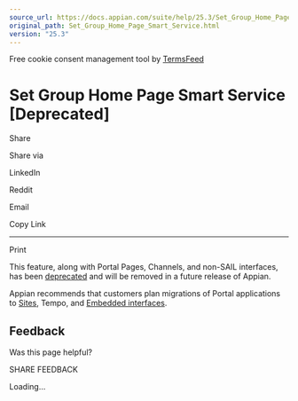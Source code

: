 ```yaml
---
source_url: https://docs.appian.com/suite/help/25.3/Set_Group_Home_Page_Smart_Service.html
original_path: Set_Group_Home_Page_Smart_Service.html
version: "25.3"
---
```


Free cookie consent management tool by [TermsFeed](https://www.termsfeed.com/)

# Set Group Home Page Smart Service \[Deprecated\]

Share

Share via

LinkedIn

Reddit

Email

Copy Link

* * *

Print

This feature, along with Portal Pages, Channels, and non-SAIL interfaces, has been [deprecated](Deprecated_Features.html) and will be removed in a future release of Appian.

Appian recommends that customers plan migrations of Portal applications to [Sites](Sites.html), Tempo, and [Embedded interfaces](Embedded_Interfaces.html).

## Feedback

Was this page helpful?

SHARE FEEDBACK

Loading...